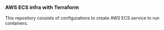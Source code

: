 ### AWS ECS infra with Terraform

This repository consists of configurations to create AWS ECS service to run containers.